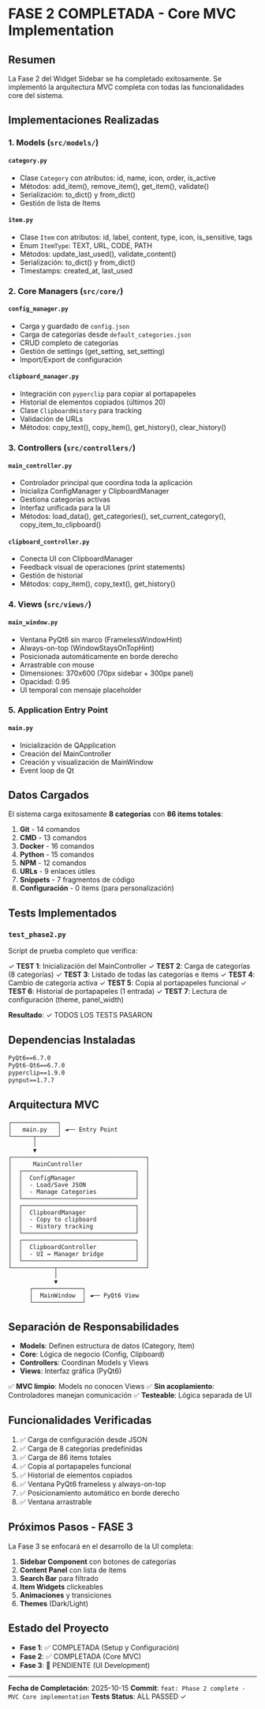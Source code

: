 # FASE 2 COMPLETADA - Core MVC Implementation

## Resumen

La Fase 2 del Widget Sidebar se ha completado exitosamente. Se implementó la arquitectura MVC completa con todas las funcionalidades core del sistema.

## Implementaciones Realizadas

### 1. Models (`src/models/`)

#### `category.py`
- Clase `Category` con atributos: id, name, icon, order, is_active
- Métodos: add_item(), remove_item(), get_item(), validate()
- Serialización: to_dict() y from_dict()
- Gestión de lista de Items

#### `item.py`
- Clase `Item` con atributos: id, label, content, type, icon, is_sensitive, tags
- Enum `ItemType`: TEXT, URL, CODE, PATH
- Métodos: update_last_used(), validate_content()
- Serialización: to_dict() y from_dict()
- Timestamps: created_at, last_used

### 2. Core Managers (`src/core/`)

#### `config_manager.py`
- Carga y guardado de `config.json`
- Carga de categorías desde `default_categories.json`
- CRUD completo de categorías
- Gestión de settings (get_setting, set_setting)
- Import/Export de configuración

#### `clipboard_manager.py`
- Integración con `pyperclip` para copiar al portapapeles
- Historial de elementos copiados (últimos 20)
- Clase `ClipboardHistory` para tracking
- Validación de URLs
- Métodos: copy_text(), copy_item(), get_history(), clear_history()

### 3. Controllers (`src/controllers/`)

#### `main_controller.py`
- Controlador principal que coordina toda la aplicación
- Inicializa ConfigManager y ClipboardManager
- Gestiona categorías activas
- Interfaz unificada para la UI
- Métodos: load_data(), get_categories(), set_current_category(), copy_item_to_clipboard()

#### `clipboard_controller.py`
- Conecta UI con ClipboardManager
- Feedback visual de operaciones (print statements)
- Gestión de historial
- Métodos: copy_item(), copy_text(), get_history()

### 4. Views (`src/views/`)

#### `main_window.py`
- Ventana PyQt6 sin marco (FramelessWindowHint)
- Always-on-top (WindowStaysOnTopHint)
- Posicionada automáticamente en borde derecho
- Arrastrable con mouse
- Dimensiones: 370x600 (70px sidebar + 300px panel)
- Opacidad: 0.95
- UI temporal con mensaje placeholder

### 5. Application Entry Point

#### `main.py`
- Inicialización de QApplication
- Creación del MainController
- Creación y visualización de MainWindow
- Event loop de Qt

## Datos Cargados

El sistema carga exitosamente **8 categorías** con **86 items totales**:

1. **Git** - 14 comandos
2. **CMD** - 13 comandos
3. **Docker** - 16 comandos
4. **Python** - 15 comandos
5. **NPM** - 12 comandos
6. **URLs** - 9 enlaces útiles
7. **Snippets** - 7 fragmentos de código
8. **Configuración** - 0 items (para personalización)

## Tests Implementados

### `test_phase2.py`
Script de prueba completo que verifica:

✓ **TEST 1**: Inicialización del MainController
✓ **TEST 2**: Carga de categorías (8 categorías)
✓ **TEST 3**: Listado de todas las categorías e items
✓ **TEST 4**: Cambio de categoría activa
✓ **TEST 5**: Copia al portapapeles funcional
✓ **TEST 6**: Historial de portapapeles (1 entrada)
✓ **TEST 7**: Lectura de configuración (theme, panel_width)

**Resultado**: ✓ TODOS LOS TESTS PASARON

## Dependencias Instaladas

```txt
PyQt6==6.7.0
PyQt6-Qt6==6.7.0
pyperclip==1.9.0
pynput==1.7.7
```

## Arquitectura MVC

```
┌─────────────┐
│   main.py   │ ◄── Entry Point
└──────┬──────┘
       │
       ▼
┌──────────────────────────────────────┐
│      MainController                  │
│  ┌────────────────────────────────┐  │
│  │  ConfigManager                 │  │
│  │  - Load/Save JSON              │  │
│  │  - Manage Categories           │  │
│  └────────────────────────────────┘  │
│  ┌────────────────────────────────┐  │
│  │  ClipboardManager              │  │
│  │  - Copy to clipboard           │  │
│  │  - History tracking            │  │
│  └────────────────────────────────┘  │
│  ┌────────────────────────────────┐  │
│  │  ClipboardController           │  │
│  │  - UI ↔ Manager bridge         │  │
│  └────────────────────────────────┘  │
└────────────┬─────────────────────────┘
             │
             ▼
      ┌──────────────┐
      │  MainWindow  │ ◄── PyQt6 View
      └──────────────┘
```

## Separación de Responsabilidades

- **Models**: Definen estructura de datos (Category, Item)
- **Core**: Lógica de negocio (Config, Clipboard)
- **Controllers**: Coordinan Models y Views
- **Views**: Interfaz gráfica (PyQt6)

✅ **MVC limpio**: Models no conocen Views
✅ **Sin acoplamiento**: Controladores manejan comunicación
✅ **Testeable**: Lógica separada de UI

## Funcionalidades Verificadas

1. ✅ Carga de configuración desde JSON
2. ✅ Carga de 8 categorías predefinidas
3. ✅ Carga de 86 items totales
4. ✅ Copia al portapapeles funcional
5. ✅ Historial de elementos copiados
6. ✅ Ventana PyQt6 frameless y always-on-top
7. ✅ Posicionamiento automático en borde derecho
8. ✅ Ventana arrastrable

## Próximos Pasos - FASE 3

La Fase 3 se enfocará en el desarrollo de la UI completa:

1. **Sidebar Component** con botones de categorías
2. **Content Panel** con lista de items
3. **Search Bar** para filtrado
4. **Item Widgets** clickeables
5. **Animaciones** y transiciones
6. **Themes** (Dark/Light)

## Estado del Proyecto

- **Fase 1**: ✅ COMPLETADA (Setup y Configuración)
- **Fase 2**: ✅ COMPLETADA (Core MVC)
- **Fase 3**: 🔄 PENDIENTE (UI Development)

---

**Fecha de Completación**: 2025-10-15
**Commit**: `feat: Phase 2 complete - MVC Core implementation`
**Tests Status**: ALL PASSED ✓
